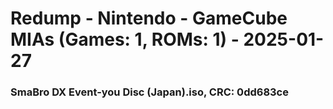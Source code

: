 # Redump - Nintendo - GameCube MIAs (Games: 1, ROMs: 1) - 2025-01-27
### SmaBro DX Event-you Disc (Japan).iso, CRC: 0dd683ce
